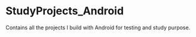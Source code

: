 StudyProjects_Android
=====================

Contains all the projects I build with Android for testing and study purpose.

